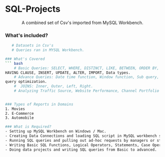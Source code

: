 # SQL-Projects
<p align="center"

A combined set of Csv's imported from MySQL Workbench.

### What's included?
```bash
   # Datasets in Csv's  
   # Queries ran in MYSQL Workbench.

### What's Covered 
``` bash
    # Basic Queries: SELECT, WHERE, DISTINCT, LIKE, BETWEEN, ORDER BY, LIMIT, GROUP BY, 
HAVING CLAUSE, INSERT, UPDATE, ALTER, IMPORT, Data types.
    # Advance Queries: Date time function, Window function, Sub query, Case statement, CTE, 
query optimization.
    #  JOINS: Inner, Outer, Left, Right. 
    # Analyzing Traffic Source, Website Performance, Channel Portfolio Management, Business Patterns & Seasonality, and Product & User Analysis.
  

### Types of Reports in Domains
1. Movies
2. E-Commerce
3. Automobile

### What is Required?
- Setting up MySQL Workbench on Windows / Mac.
- Creating Data Connections and loading SQL script in MySQL workbench server.
- Running SQL queries and pulling out ad-hoc requests by managers or stakeholders.
- Writing Basic SQL Functions, Logical Operators, Statements, Case Operators, Normalization, Cardinality.
- Doing data projects and writing SQL queries from Basic to advanced.
